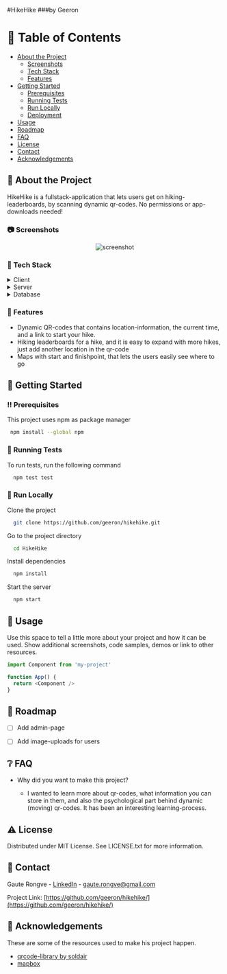 
#HikeHike
###by Geeron

<!-- Table of Contents -->
# :notebook_with_decorative_cover: Table of Contents

- [About the Project](#star2-about-the-project)
  * [Screenshots](#camera-screenshots)
  * [Tech Stack](#space_invader-tech-stack)
  * [Features](#dart-features)
- [Getting Started](#toolbox-getting-started)
  * [Prerequisites](#bangbang-prerequisites)
  * [Running Tests](#test_tube-running-tests)
  * [Run Locally](#running-run-locally)
  * [Deployment](#triangular_flag_on_post-deployment)
- [Usage](#eyes-usage)
- [Roadmap](#compass-roadmap)
- [FAQ](#grey_question-faq)
- [License](#warning-license)
- [Contact](#handshake-contact)
- [Acknowledgements](#gem-acknowledgements)

  

<!-- About the Project -->
## :star2: About the Project
HikeHike is a fullstack-application that lets users get on hiking-leaderboards, by scanning dynamic qr-codes. No permissions or app-downloads needed!


<!-- Screenshots -->
### :camera: Screenshots

<div align="center"> 
  <img src="https://placehold.co/600x400?text=Your+Screenshot+here" alt="screenshot" />
</div>


<!-- TechStack -->
### :space_invader: Tech Stack

<details>
  <summary>Client</summary>
  <ul>
    <li><a href="https://reactjs.org/">React.js</a></li>
    <li><a href="https://reactrouter.com/">React Router</a></li>
    <li><a href="https://www.mapbox.com/">MapBox</a></li>
  </ul>
</details>

<details>
  <summary>Server</summary>
  <ul>
    <li><a href="https://expressjs.com/">Express.js</a></li>
    <li><a href="https://nodejs.dev/">Node.js</a></li>
  </ul>
</details>

<details>
<summary>Database</summary>
  <ul>
    <li><a href="https://www.mongodb.com/">MongoDB</a></li>    
    <li><a href="https://mongoosejs.com/">Mongoose ODM</a></li>
  </ul>
</details>


<!-- Features -->
### :dart: Features

- Dynamic QR-codes that contains location-information, the current time, and a link to start your hike.
- Hiking leaderboards for a hike, and it is easy to expand with more hikes, just add another location in the qr-code
- Maps with start and finishpoint, that lets the users easily see where to go


<!-- Getting Started -->
## 	:toolbox: Getting Started

<!-- Prerequisites -->
### :bangbang: Prerequisites

This project uses npm as package manager

```bash
 npm install --global npm
```
   
<!-- Running Tests -->
### :test_tube: Running Tests

To run tests, run the following command

```bash
  npm test test
```

<!-- Run Locally -->
### :running: Run Locally

Clone the project

```bash
  git clone https://github.com/geeron/hikehike.git
```

Go to the project directory

```bash
  cd HikeHike
```

Install dependencies

```bash
  npm install
```

Start the server

```bash
  npm start
```



<!-- Usage -->
## :eyes: Usage

Use this space to tell a little more about your project and how it can be used. Show additional screenshots, code samples, demos or link to other resources.


```javascript
import Component from 'my-project'

function App() {
  return <Component />
}
```

<!-- Roadmap -->
## :compass: Roadmap

* [ ] Add admin-page
* [ ] Add image-uploads for users


<!-- FAQ -->
## :grey_question: FAQ

- Why did you want to make this project?

  + I wanted to learn more about qr-codes, what information you can store in them, and also the psychological part behind dynamic (moving) qr-codes. It has been an interesting learning-process.



<!-- License -->
## :warning: License

Distributed under MIT License. See LICENSE.txt for more information.


<!-- Contact -->
## :handshake: Contact

Gaute Rongve - [LinkedIn](www.linkedin.com/in/gaute-rongve) - gaute.rongve@gmail.com

Project Link: [https://github.com/geeron/hikehike/](https://github.com/geeron/hikehike/)


<!-- Acknowledgments -->
## :gem: Acknowledgements

These are some of the resources used to make his project happen. 

 - [qrcode-library by soldair](https://www.npmjs.com/package/qrcode)
 - [mapbox](https://www.mapbox.com/)
